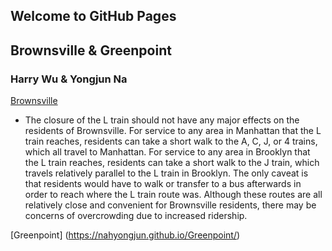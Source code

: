 ## Welcome to GitHub Pages

## Brownsville & Greenpoint
### Harry Wu & Yongjun Na

[Brownsville](https://konstantsmh.github.io/konstantsmh.github.io/)

- The closure of the L train should not have any major effects on the residents of Brownsville. For service to any area in Manhattan that the L train reaches, residents can take a short walk to the A, C, J, or 4 trains, which all travel to Manhattan. For service to any area in Brooklyn that the L train reaches, residents can take a short walk to the J train, which travels relatively parallel to the L train in Brooklyn. The only caveat is that residents would have to walk or transfer to a bus afterwards in order to reach where the L train route was. Although these routes are all relatively close and convenient for Brownsville residents, there may be concerns of overcrowding due to increased ridership. 

[Greenpoint] (https://nahyongjun.github.io/Greenpoint/)
